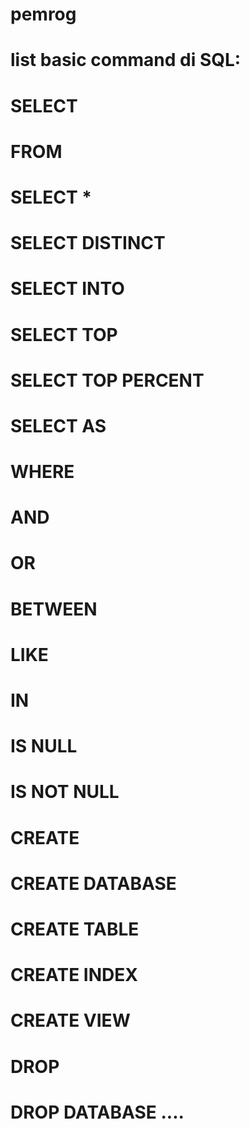 # pemrog

# list basic command di SQL:
# SELECT
# FROM
# SELECT *
# SELECT DISTINCT
# SELECT INTO
# SELECT TOP
# SELECT TOP PERCENT
# SELECT AS
# WHERE
# AND
# OR
# BETWEEN
# LIKE
# IN
# IS NULL
# IS NOT NULL
# CREATE
# CREATE DATABASE
# CREATE TABLE
# CREATE INDEX
# CREATE VIEW
# DROP
# DROP DATABASE ....